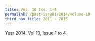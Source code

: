```yaml
---
title: Vol. 10 Iss. 1–4
permalink: /past-issues/2014/volume-10
third_nav_title: 2011 - 2015
---
```


Year 2014, Vol 10, Issue 1 to 4

